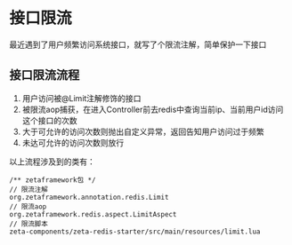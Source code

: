 # 接口限流

最近遇到了用户频繁访问系统接口，就写了个限流注解，简单保护一下接口



## 接口限流流程

1. 用户访问被@Limit注解修饰的接口
2. 被限流aop捕获，在进入Controller前去redis中查询当前ip、当前用户id访问这个接口的次数
3. 大于可允许的访问次数则抛出自定义异常，返回告知用户访问过于频繁
4. 未达可允许的访问次数则放行


以上流程涉及到的类有：
```
/** zetaframework包 */
// 限流注解
org.zetaframework.annotation.redis.Limit
// 限流aop
org.zetaframework.redis.aspect.LimitAspect
// 限流脚本
zeta-components/zeta-redis-starter/src/main/resources/limit.lua
```